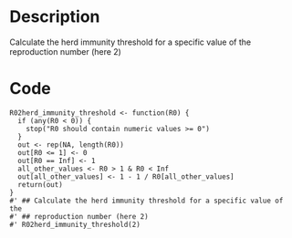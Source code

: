 # Description
Calculate the herd immunity threshold for a specific value of the reproduction number (here 2)

# Code
```
R02herd_immunity_threshold <- function(R0) {
  if (any(R0 < 0)) {
    stop("R0 should contain numeric values >= 0")
  }
  out <- rep(NA, length(R0))
  out[R0 <= 1] <- 0
  out[R0 == Inf] <- 1
  all_other_values <- R0 > 1 & R0 < Inf
  out[all_other_values] <- 1 - 1 / R0[all_other_values]
  return(out)
}
#' ## Calculate the herd immunity threshold for a specific value of the 
#' ## reproduction number (here 2)
#' R02herd_immunity_threshold(2) 

```
